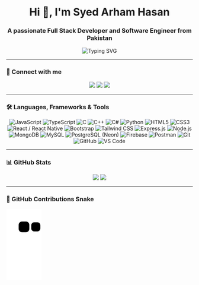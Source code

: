 
<h1 align="center">Hi 👋, I'm Syed Arham Hasan</h1>
<h3 align="center">A passionate Full Stack Developer and Software Engineer from Pakistan</h3>

<p align="center">
  <img src="https://readme-typing-svg.herokuapp.com?font=Fira+Code&duration=3000&pause=1000&center=true&vCenter=true&width=380&lines=Learning+C%23+and+.NET;MERN+Stack+Dev;React+Native+Explorer" alt="Typing SVG" />
</p>



---

### 🔗 Connect with me

<p align="center">
  <a href="mailto:arhamhasan70@gmail.com"><img src="https://img.shields.io/badge/Gmail-D14836?style=for-the-badge&logo=gmail&logoColor=white"/></a>
  <a href="https://linkedin.com/in/syed-arham-hasan-47b769290/" target="_blank"><img src="https://img.shields.io/badge/LinkedIn-blue?style=for-the-badge&logo=linkedin&logoColor=white"/></a>
  <a href="https://github.com/Arham097" target="_blank"><img src="https://img.shields.io/badge/GitHub-100000?style=for-the-badge&logo=github&logoColor=white"/></a>
</p>

---

### 🛠️ Languages, Frameworks & Tools

<p align="center">
  <img src="https://img.icons8.com/color/48/javascript--v1.png" title="JavaScript"/>
  <img src="https://img.icons8.com/fluency/48/typescript.png" title="TypeScript"/>
  <img src="https://img.icons8.com/color/48/c-programming.png" title="C"/>
  <img src="https://img.icons8.com/color/48/c-plus-plus-logo.png" title="C++"/>
  <img src="https://img.icons8.com/color/48/c-sharp-logo.png" title="C#"/>
  <img src="https://img.icons8.com/color/48/python--v1.png" title="Python"/>
  <img src="https://img.icons8.com/color/48/html-5--v1.png" title="HTML5"/>
  <img src="https://img.icons8.com/color/48/css3.png" title="CSS3"/>
  <img src="https://img.icons8.com/color/48/react-native.png" title="React / React Native"/>
  <img src="https://img.icons8.com/color/48/bootstrap.png" title="Bootstrap"/>
  <img src="https://img.icons8.com/color/48/tailwind_css.png" title="Tailwind CSS"/>
  <img src="https://img.icons8.com/color/48/express.png" title="Express.js"/>
  <img src="https://img.icons8.com/color/48/nodejs.png" title="Node.js"/>
  <img src="https://img.icons8.com/color/48/mongodb.png" title="MongoDB"/>
  <img src="https://img.icons8.com/color/48/mysql-logo.png" title="MySQL"/>
  <img src="https://img.icons8.com/color/48/postgreesql.png" title="PostgreSQL (Neon)"/>
  <img src="https://img.icons8.com/color/48/firebase.png" title="Firebase"/>
  <img src="https://www.vectorlogo.zone/logos/getpostman/getpostman-icon.svg" width="40" title="Postman"/>
  <img src="https://img.icons8.com/color/48/git.png" title="Git"/>
  <img src="https://img.icons8.com/color/48/github--v1.png" title="GitHub"/>
  <img src="https://img.icons8.com/color/48/visual-studio-code-2019.png" title="VS Code"/>
</p>

---


### 📊 GitHub Stats

<p align="center">
  <img src="https://github-readme-stats.vercel.app/api?username=Arham097&show_icons=true&theme=tokyonight&hide_border=true" />
  <img src="https://github-readme-streak-stats.herokuapp.com?user=Arham097&theme=tokyonight&hide_border=true" />
</p>

---

### 🐍 GitHub Contributions Snake

![snake gif](https://github.com/Arham097/Arham097/blob/output/github-contribution-grid-snake.svg)
